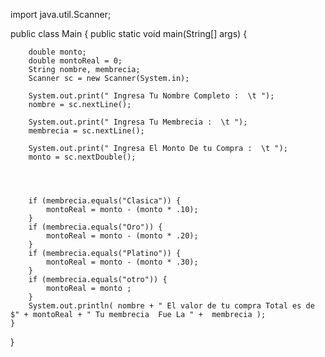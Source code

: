 import java.util.Scanner;

public class Main {
    public static void main(String[] args) {

        double monto;
        double montoReal = 0;
        String nombre, membrecia;
        Scanner sc = new Scanner(System.in);

        System.out.print(" Ingresa Tu Nombre Completo :  \t ");
        nombre = sc.nextLine();

        System.out.print(" Ingresa Tu Membrecia :  \t ");
        membrecia = sc.nextLine();

        System.out.print(" Ingresa El Monto De tu Compra :  \t ");
        monto = sc.nextDouble();




        if (membrecia.equals("Clasica")) {
            montoReal = monto - (monto * .10);
        }
        if (membrecia.equals("Oro")) {
            montoReal = monto - (monto * .20);
        }
        if (membrecia.equals("Platino")) {
            montoReal = monto - (monto * .30);
        }
        if (membrecia.equals("otro")) {
            montoReal = monto ;
        }
        System.out.println( nombre + " El valor de tu compra Total es de  $" + montoReal + " Tu membrecia  Fue La " +  membrecia );
    }
}
